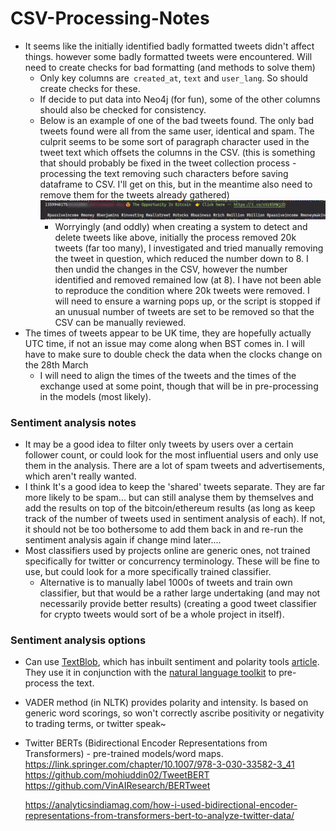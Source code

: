 # CSV-Processing-Notes

- It seems like the initially identified badly formatted tweets didn't affect things. however some badly formatted tweets were encountered. Will need to create checks for bad formatting (and methods to solve them)
  - Only key columns are` created_at`, `text` and `user_lang`. So should create checks for these.
  - If decide to put data into Neo4j (for fun), some of the other columns should also be checked for consistency.
  - Below is an example of one of the bad tweets found. The only bad tweets found were all from the same user, identical and spam. The culprit seems to be some sort of paragraph character used in the tweet text which offsets the columns in the CSV. (this is something that should probably be fixed in the tweet collection process - processing the text removing such characters before saving dataframe to CSV. I'll get on this, but in the meantime also need to remove them for the tweets already gathered)![](img/bad-tweet.png)
    - Worryingly (and oddly) when creating a system to detect and delete tweets like above, initially the process removed 20k tweets (far too many), I investigated and tried manually removing the tweet in question, which reduced the number down to 8. I then undid the changes in the CSV, however the number identified and removed remained low (at 8). I have not been able to reproduce the condition where 20k tweets were removed. I will need to ensure a warning pops up, or the script is stopped if an unusual number of tweets are set to be removed so that the CSV can be manually reviewed.
- The times of tweets appear to be UK time, they are hopefully actually UTC time, if not an issue may come along when BST comes in. I will have to make sure to double check the data when the clocks change on the 28th March
  - I will need to align the times of the tweets and the times of the exchange used at some point, though that will be in pre-processing in the models (most likely).

### Sentiment analysis notes

- It may be a good idea to filter only tweets by users over a certain follower count, or could look for the most influential users and only use them in the analysis. There are a lot of spam tweets and advertisements, which aren't really wanted.
- I think It's a good idea to keep the 'shared' tweets separate. They are far more likely to be spam... but can still analyse them by themselves and add the results on top of the bitcoin/ethereum results (as long as keep track of the number of tweets used in sentiment analysis of each). If not, it should not be too bothersome to add them back in and re-run the sentiment analysis again if change mind later....
- Most classifiers used by projects online are generic ones, not trained specifically for twitter or concurrency terminology. These will be fine to use, but could look for a more specifically trained classifier.
  - Alternative is to manually label 1000s of tweets and train own classifier, but that would be a rather large undertaking (and may not necessarily provide better results) (creating a good tweet classifier for crypto tweets would sort of be a whole project in itself).

### Sentiment analysis options

- Can use [TextBlob](https://textblob.readthedocs.io/en/dev/), which has inbuilt sentiment and polarity tools [article](https://medium.com/atoti/how-im-failing-my-twitter-sentiment-analysis-for-cryptocurrency-prediction-149a1730a6fd). They use it in conjunction with the [natural language toolkit](https://www.nltk.org/) to pre-process the text.

- VADER method (in NLTK)  provides polarity and intensity. Is based on generic word scorings, so won't correctly ascribe positivity or negativity to trading terms, or twitter speak~

- Twitter BERTs (Bidirectional Encoder Representations from Transformers) - pre-trained models/word maps.
  https://link.springer.com/chapter/10.1007/978-3-030-33582-3_41
  https://github.com/mohiuddin02/TweetBERT
  https://github.com/VinAIResearch/BERTweet

  https://analyticsindiamag.com/how-i-used-bidirectional-encoder-representations-from-transformers-bert-to-analyze-twitter-data/

